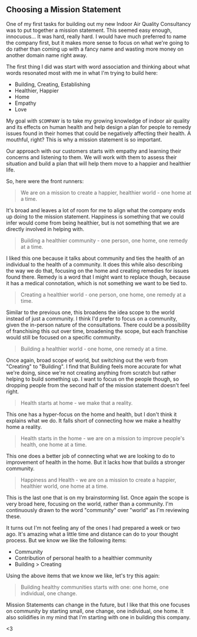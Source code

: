 ## Choosing a Mission Statement

One of my first tasks for building out my new Indoor Air Quality Consultancy was to put together a mission statement. This seemed easy enough, innocuous... It was hard, really hard. I would have much preferred to name the company first, but it makes more sense to focus on what we're going to do rather than coming up with a fancy name and wasting more money on another domain name right away.

The first thing I did was start with word association and thinking about what words resonated most with me in what I'm trying to build here:

- Building, Creating, Establishing
- Healthier, Happier
- Home
- Empathy
- Love

My goal with `$COMPANY` is to take my growing knowledge of indoor air quality and its effects on human health and help design a plan for people to remedy issues found in their homes that could be negatively affecting their health. A mouthful, right? This is why a mission statement is so important.

Our approach with our customers starts with empathy and learning their concerns and listening to them. We will work with them to assess their situation and build a plan that will help them move to a happier and healthier life. 

So, here were the front runners:

> We are on a mission to create a happier, healthier world - one home at a time.

It's broad and leaves a lot of room for me to align what the company ends up doing to the mission statement. Happiness is something that we could infer would come from being healthier, but is not something that we are directly involved in helping with.

> Building a healthier community - one person, one home, one remedy at a time.

I liked this one because it talks about community and ties the health of an individual to the health of a community. It does this while also describing the way we do that, focusing on the home and creating remedies for issues found there. Remedy is a word that I might want to replace though, because it has a medical connotation, which is not something we want to be tied to.

> Creating a healthier world - one person, one home, one remedy at a time.

Similar to the previous one, this broadens the idea scope to the world instead of just a community. I think I'd prefer to focus on a community, given the in-person nature of the consultations. There could be a possibility of franchising this out over time, broadening the scope, but each franchise would still be focused on a specific community. 

> Building a healthier world - one home, one remedy at a time.

Once again, broad scope of world, but switching out the verb from "Creating" to "Building". I find that Building feels more accurate for what we're doing, since we're not creating anything from scratch but rather helping to build something up. I want to focus on the people though, so dropping people from the second half of the mission statement doesn't feel right.

> Health starts at home - we make that a reality.

This one has a hyper-focus on the home and health, but I don't think it explains what we do. It falls short of connecting how we make a healthy home a reality.

> Health starts in the home - we are on a mission to improve people's health, one home at a time.

This one does a better job of connecting what we are looking to do to improvement of health in the home. But it lacks how that builds a stronger community.

> Happiness and Health - we are on a mission to create a happier, healthier world, one home at a time.

This is the last one that is on my brainstorming list. Once again the scope is very broad here, focusing on the world, rather than a community. I'm continuously drawn to the word "community" over "world" as I'm reviewing these.

It turns out I'm not feeling any of the ones I had prepared a week or two ago. It's amazing what a little time and distance can do to your thought process. But we know we like the following items:

- Community
- Contribution of personal health to a healthier community
- Building > Creating

Using the above items that we know we like, let's try this again:

> Building healthy communities starts with one: one home, one individual, one change. 

Mission Statements can change in the future, but I like that this one focuses on community by starting small, one change, one individual, one home. It also solidifies in my mind that I'm starting with one in building this company. 

<3